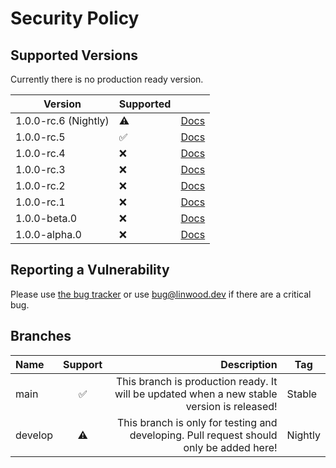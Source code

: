 # Security Policy

## Supported Versions

Currently there is no production ready version.

| Version              | Supported          |                                                                     |
| -------------------- | ------------------ | ------------------------------------------------------------------- |
| 1.0.0-rc.6 (Nightly) | :warning:          | [Docs](https://docs.butterfly.linwood.dev/docs/1.0.0-rc.6/intro)    |
| 1.0.0-rc.5           | :white_check_mark: | [Docs](https://docs.butterfly.linwood.dev/docs/1.0.0-rc.5/intro)    |
| 1.0.0-rc.4           | :x:                | [Docs](https://docs.butterfly.linwood.dev/docs/1.0.0-rc.4/intro)    |
| 1.0.0-rc.3           | :x:                | [Docs](https://docs.butterfly.linwood.dev/docs/1.0.0-rc.3/intro)    |
| 1.0.0-rc.2           | :x:                | [Docs](https://docs.butterfly.linwood.dev/docs/1.0.0-rc.2/intro)    |
| 1.0.0-rc.1           | :x:                | [Docs](https://docs.butterfly.linwood.dev/docs/1.0.0-rc.1/intro)    |
| 1.0.0-beta.0         | :x:                | [Docs](https://docs.butterfly.linwood.dev/docs/1.0.0-beta.0/intro)  |
| 1.0.0-alpha.0        | :x:                | [Docs](https://docs.butterfly.linwood.dev/docs/1.0.0-alpha.0/intro) |

## Reporting a Vulnerability

Please use [the bug tracker](https://github.com/LinwoodCloud/butterfly/issues) or use <bug@linwood.dev> if there are a
critical bug.

## Branches

| Name    | Support |                                                                                Description | Tag     |
| :------ | :-----: | -----------------------------------------------------------------------------------------: | ------- |
| main    |    ✅    | This branch is production ready. It will be updated when a new stable version is released! | Stable  |
| develop |    ⚠️    |    This branch is only for testing and developing. Pull request should only be added here! | Nightly |
